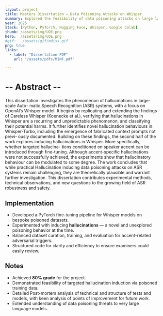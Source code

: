 ```yaml
---
layout: project
title: Masters Dissertation — Data Poisoning Attacks on Whisper
summary: Explored the feasibility of data poisoning attacks on large language models, focusing on inducing hallucinations in Whisper.
year: 2025
stack: [Python, PyTorch, Hugging Face, Whisper, Google Colab]
thumb: /assets/img/UOE.png  
hero:  /assets/img/UOE.png    
#gif:   /assets/gif/mdiss.gif        
png: true
links:
  - label: "Dissertation PDF"
    url: "/assets/pdfs/MINF.pdf"  

---
```




# -- Abstract --

This dissertation investigates the phenomenon of hallucinations in large-scale Auto-
matic Speech Recognition (ASR) systems, with a focus on OpenAI’s Whisper model. It
begins by replicating and extending the findings of Careless Whisper (Koenecke et al.),
verifying that hallucinations in Whisper are a recurring and unpredictable phenomenon,
and classifying their potential harms. It further identifies novel hallucination behaviours
in Whisper-Turbo, including the emergence of fabricated context prompts not previ-
ously documented. Building on these findings, the second half of the work explores
inducing hallucinations in Whisper. More specifically, whether targeted hallucina-
tions conditioned on speaker accent can be introduced through fine-tuning. Although
accent-specific hallucinations were not successfully achieved, the experiments show
that hallucinatory behaviour can be modulated to some degree. The work concludes
that while practical Hallucination inducing data poisoning attacks on ASR systems
remain challenging, they are theoretically plausible and warrant further investigation.
This dissertation contributes experimental methods, technical observations, and new
questions to the growing field of ASR robustness and safety.

## Implementation

- Developed a PyTorch fine-tuning pipeline for Whisper models on bespoke poisoned datasets.  
- Experimented with inducing **hallucinations** — a novel and unexplored poisoning behavior at the time.  
- Balanced dataset curation, training, and evaluation for accent-related adversarial triggers.  
- Structured code for clarity and efficiency to ensure examiners could easily review.  

## Notes

- Achieved **80% grade** for the project.  
- Demonstrated feasibility of targeted hallucination induction via poisoned training data.  
- Detailed Post-mortem analysis of technical and structure of tests and models, with keen analysis of points of improvement for future work.
- Extended understanding of data poisoning threats to very large language models.  
